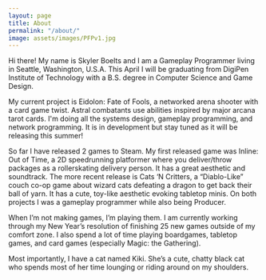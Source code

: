```yaml
---
layout: page
title: About
permalink: "/about/"
image: assets/images/PFPv1.jpg
---
```

Hi there! My name is Skyler Boelts and I am a Gameplay Programmer living in Seattle, Washington, U.S.A. This April I will be graduating from DigiPen Institute of Technology with a B.S. degree in Computer Science and Game Design.

My current project is Eidolon: Fate of Fools, a networked arena shooter with a card game twist. Astral combatants use abilities inspired by major arcana tarot cards. I'm doing all the systems design, gameplay programming, and network programming. It is in development but stay tuned as it will be releasing this summer! 
	
So far I have released 2 games to Steam. My first released game was Inline: Out of Time, a 2D speedrunning platformer where you deliver/throw packages as a rollerskating delivery person. It has a great aesthetic and soundtrack. The more recent release is Cats ‘N Critters, a “Diablo-Like” couch co-op game about wizard cats defeating a dragon to get back their ball of yarn. It has a cute, toy-like aesthetic evoking tabletop minis. On both projects I was a gameplay programmer while also being Producer.
	
When I’m not making games, I’m playing them. I am currently working through my New Year’s resolution of finishing 25 new games outside of my comfort zone. I also spend a lot of time playing boardgames, tabletop games, and card games (especially Magic: the Gathering).
	
Most importantly, I have a cat named Kiki. She’s a cute, chatty black cat who spends most of her time lounging or riding around on my shoulders.


